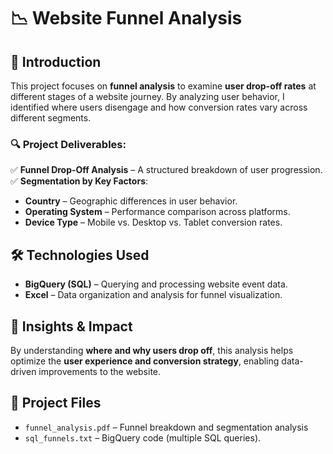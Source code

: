 # 📉 Website Funnel Analysis  

## 📌 Introduction  

This project focuses on **funnel analysis** to examine **user drop-off rates** at different stages of a website journey. By analyzing user behavior, I identified where users disengage and how conversion rates vary across different segments.  

### 🔍 Project Deliverables:  
✅ **Funnel Drop-Off Analysis** – A structured breakdown of user progression.  
✅ **Segmentation by Key Factors**:  
   - **Country** – Geographic differences in user behavior.  
   - **Operating System** – Performance comparison across platforms.  
   - **Device Type** – Mobile vs. Desktop vs. Tablet conversion rates.  

## 🛠️ Technologies Used  

- **BigQuery (SQL)** – Querying and processing website event data.  
- **Excel** – Data organization and analysis for funnel visualization.  

## 🚀 Insights & Impact  

By understanding **where and why users drop off**, this analysis helps optimize the **user experience and conversion strategy**, enabling data-driven improvements to the website.  

## 📂 Project Files  

- `funnel_analysis.pdf` – Funnel breakdown and segmentation analysis
- `sql_funnels.txt` – BigQuery code (multiple SQL queries).  
